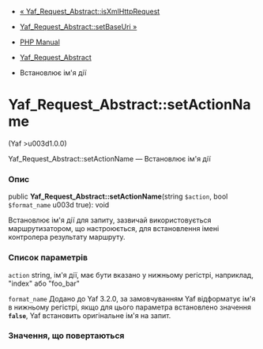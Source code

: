 - [«
Yaf_Request_Abstract::isXmlHttpRequest](yaf-request-abstract.isxmlhttprequest.md)
- [Yaf_Request_Abstract::setBaseUri
»](yaf-request-abstract.setbaseuri.md)

- [PHP Manual](index.md)
- [Yaf_Request_Abstract](class.yaf-request-abstract.md)
- Встановлює ім'я дії

# Yaf_Request_Abstract::setActionName

(Yaf \>u003d1.0.0)

Yaf_Request_Abstract::setActionName — Встановлює ім'я дії

### Опис

public **Yaf_Request_Abstract::setActionName**(string `$action`, bool
`$format_name` u003d true): void

Встановлює ім'я дії для запиту, зазвичай використовується
маршрутизатором, що настроюється, для встановлення імені контролера результату
маршруту.

### Список параметрів

`action`
string, ім'я дії, має бути вказано у нижньому регістрі, наприклад,
"index" або "foo_bar"

`format_name`
Додано до Yaf 3.2.0, за замовчуванням Yaf відформатує ім'я в нижньому
регістрі, якщо для цього параметра встановлено значення **`false`**, Yaf
встановить оригінальне ім'я на запит.

### Значення, що повертаються
